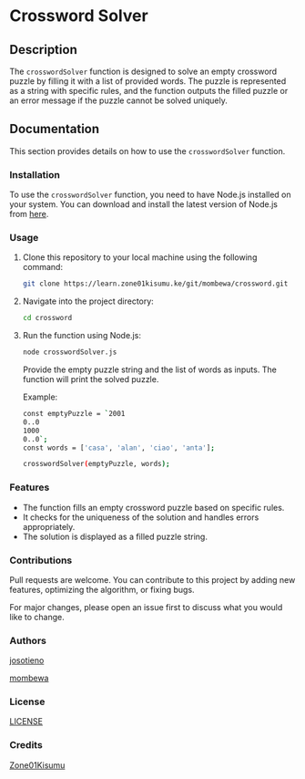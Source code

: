 # Crossword Solver

## Description
The `crosswordSolver` function is designed to solve an empty crossword puzzle by filling it with a list of provided words. The puzzle is represented as a string with specific rules, and the function outputs the filled puzzle or an error message if the puzzle cannot be solved uniquely.

## Documentation
This section provides details on how to use the `crosswordSolver` function.

### Installation
To use the `crosswordSolver` function, you need to have Node.js installed on your system. You can download and install the latest version of Node.js from [here](https://nodejs.org/).

### Usage
1. Clone this repository to your local machine using the following command:
    ```bash
    git clone https://learn.zone01kisumu.ke/git/mombewa/crossword.git
    ```
2. Navigate into the project directory:
    ```bash
    cd crossword
    ```
3. Run the function using Node.js:
    ```bash
    node crosswordSolver.js
    ```
    Provide the empty puzzle string and the list of words as inputs. The function will print the solved puzzle.

    Example:
    ```bash
    const emptyPuzzle = `2001
    0..0
    1000
    0..0`;
    const words = ['casa', 'alan', 'ciao', 'anta'];

    crosswordSolver(emptyPuzzle, words);
    ```

### Features
- The function fills an empty crossword puzzle based on specific rules.
- It checks for the uniqueness of the solution and handles errors appropriately.
- The solution is displayed as a filled puzzle string.


### Contributions
Pull requests are welcome. You can contribute to this project by adding new features, optimizing the algorithm, or fixing bugs.

For major changes, please open an issue first to discuss what you would like to change.

### Authors
[josotieno](https://learn.zone01kisumu.ke/git/josotieno)

[mombewa](https://learn.zone01kisumu.ke/git/mombewa)

### License
[LICENSE](./LICENSE)


### Credits
[Zone01Kisumu](https://www.zone01kisumu.ke/)
